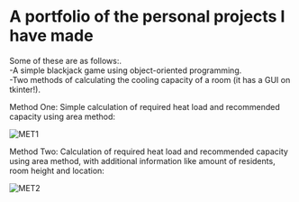 # A portfolio of the personal projects I have made
<p>Some of these are as follows:.<br>
  -A simple blackjack game using object-oriented programming.<br>
  -Two methods of calculating the cooling capacity of a room (it has a GUI on tkinter!).<br>

  Method One: Simple calculation of required heat load and recommended capacity using area method:<br>
  
  ![MET1](https://github.com/alvin-francis/Portfolio/assets/104663627/9a734da3-3e6d-4f91-9b59-67714d83fd15)


  Method Two: Calculation of required heat load and recommended capacity using area method, with additional information like amount of residents, room height and location:<br>

  ![MET2](https://github.com/alvin-francis/Portfolio/assets/104663627/49205fcc-a4bd-4d04-897d-44a8c46e0f84)


